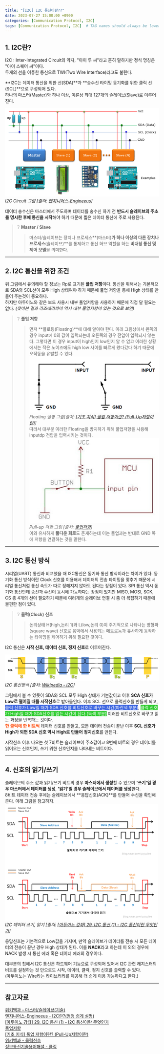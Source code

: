 ```yaml
---
title: "[I2C] I2C 통신이란??"
date: 2023-07-27 15:00:00 +0900
categories: [Communication Protocol, I2C]
tags: [Communication Protocol, I2C]  # TAG names should always be lowercase
---
```


## 1. I2C란?
I2C
  : Inter-Integrated Circuit의 약자, "아이 투 씨"라고 흔히 말하지만 정식 명칭은 "아이 스퀘어 씨"이다.  
  두개의 선을 이욯한 통신으로 TWI(Two Wire Interface)라고도 불린다.

**I2C는 데이터 통신을 위한 선(SDA)**과 **송수신 타이밍 동기화를 위한 클럭 선(SCL)**으로 구성되어 있다.  
하나의 마스터(Master)와 하나 이상, 이론상 최대 127개의 슬레이브(Slave)로 이루어진다.  

![i2c circuit](/assets/img/post_img/i2c_circuit.png)
_I2C Circuit 그림 [출처: [엔지니어스-Engineeus](https://mickael-k.tistory.com/184)]_

데이터 송수신은 마스터에서 주도하며 데이터를 송수신 하기 전 **반드시 슬레이브의 주소를 명시한 후에 통신을 시작**해야 하기 때문에 찗은 데이터 통신에 주로 사용된다.
> ❔ **Master / Slave**
>> 마스터/슬레이브는 장치나 프로세스**(마스터)**가 하나 이상의 다른 장치나 프로세스**(슬레이브)**를 통제하고 통신 허브 역할을 하는 **비대칭 통신 및 제어 모델**을 의미한다.

---
## 2. I2C 통신을 위한 조건  
위 그림에서 유의해야 할 정보는 Rp로 표기된 **풀업 저항**이다. 통신을 위해서는 기본적으로 SDA와 SCL선이 모두 High 상태여야 하기 때문에 풀업 저항을 통해 High 상태를 만들어 주는것이 중요하다.  
하지만 아두이노와 같은 보드 사용시 내부 풀업저항을 사용하기 때문에 직접 달 필요는 없다. *(찾아본 결과 라즈베리파이 역시 내부 풀업저항이 있는 것으로 보임)*

> ❔ **풀업 저항**
>> 먼저 **플로팅(Floating)**에 대해 알아야 한다. 아래 그림상에서 왼쪽의 경우 input에 0의 값이 입력되는데 오른쪽의 경우 전압이 입력되지 않는다.
그렇다면 이 경우 input이 high인지 low인지 알 수 없고 이러한 상황에서는 작은 노이즈에도 high low 사이를 빠르게 왔다갔다 하기 때문에 오작동을 유발할 수 있다.
![pull-up_resistance](/assets/img/post_img/floating.png)
_Floating 설명 그림[출처: [[기초 지식] 풀업 저항이란? (Pull-Up저항이란)](https://blog.naver.com/jamduino/220820935325)]_  
따라서 대부분 이러한 Floating을 방지하기 위해 풀업저항을 사용해 inputdp 전압을 입력시키는 것이다.  
![pull-up_resistance](/assets/img/post_img/pull-up_resistance.png)
_Pull-up 저항 그림 [출처: [풀업저항](https://m.blog.naver.com/PostView.naver?isHttpsRedirect=true&blogId=emperonics&logNo=221697492619)]_  
이와 유사하게 **풀다운 회로**도 존재하는데 이는 풀업과는 반대로 GND 쪽에 저항을 연결하는 것을 말한다.

---
## 3. I2C 통신 방식  
시리얼(UART) 통신과 비교했을 때 I2C통신은 동기화 통신 방식이라는 차이가 있다. 동기화 통신 방식이란 Clock 신호를 이용해서 데이터의 전송 타이밍을 맞추기 때문에 
시리얼 통신처럼 통신 속도가 따로 정해지지 않아도 된다는 장점이 있다. SPI 통신 역시 동기화 통신안데 송신과 수신이 동시에 가능하다는
장점이 있지만 MISO, MOSI, SCK, CS 총 4개의 선이 필요하기 때문에 여러개의 슬레이브 연결 시 좀 더 복잡하기 때문에 불편한 점이 있다.

> ❔ **클럭(Clock) 신호**
>> 논리상태 H(high,논리 1)와 L(low,논리 0)이 주기적으로 나타나는 방형파(square wave) 신호로 음악에서 사용되는 메트로놈과 유사하게 동작하는 타이밍을 제어하기 위해 필요한 것이다. 

I2C 통신은 **시작 신호, 데이터 신호, 정지 신호**로 이루어진다.

![I2C Timing Diagram](/assets/img/post_img/i2c_timing_diagram.png)
_I2C 통신방식 [출처: [Wikipedia - I2C](https://en.wikipedia.org/wiki/I%C2%B2C)]_  

그림에서 볼 수 있듯이 SDA와 SCL 모두 High 상태가 기본값이고 이후 **SCA 신호가 Low로 떨어질 때를 시작신호**로 받아들인다.
이후 SCL 선으로 클럭신호를 만들게 되고, 
<span style="color:white; background-color:RoyalBlue">클럭 신호가 Low일 때가 SDA 신호를 비트신호로 바꾸는 시간(파란색 부분)</span>, 
<span style="color:white; background-color:LimeGreen">클럭 신호가 High일 때가 SDA신호를 읽는 시간이 된다.(녹색 부분)</span> 
이러한 비트신호로 바꾸고 읽는 과정을 반복하는 것이다.  
<span style="color:OrangeRed">**한 클럭에 한 비트씩**</span>  데이터 신호를 만들고, 
모든 데이터 전송이 끝난 이후 **SCL 신호가 High가 되면 SDA 신호 역시 High로 만들어 정지신호**를 만든다.

시작신호 이후 나오는 첫 7비트는 슬레이브이 주소값이고 8번째 비트의 경우 데이터를 읽어오는 신호인지, 쓰기 위한 신호인지를 나타내는 비트이다.

---
## 4. 신호의 읽기/쓰기
슬레이브의 주소 값과 읽기/쓰기 비트의 경우 **마스터에서 생성**할 수 있으며 **'쓰기'일 경우 마스터에서 데이터를 생성**, **'읽기'일 경우 슬레이브에서 데이터를 생성**한다.  
8비트 데이터 전송 후에는 슬레이브에서 **응답신호(ACK)**를 만들어 수신을 확인해준다. 아래 그림을 참고하자.  
![I2C Data write/read](/assets/img/post_img/i2c_data_rw.png)
_I2C 데이터 쓰기, 읽기 [출처: [[아두이노 강좌] 29. I2C 통신 (1) - I2C 통신이란 무엇인가](https://blog.naver.com/yuyyulee/220323559541)]_  

응답신호는 기본적으로 Low값을 가지며, 만약 슬레이브가 데이터를 전송 시 모든 데이터의 전송이 끝난 경우 High 상태가 된다. 이를 **NACK**라고 하는데
이 외의 경우에 NACK 발생 시 통신 에러 혹은 데이터 에러의 경우이다.

대부분의 칩에서 I2C 통신은 하드웨어 기능으로 구성되어 있어서 I2C 관련 레지스터의 비트를 설정하는 것 만으로도 시작, 데이터, 클럭, 정지 신호를 출력할 수 있다.  
(아두이노는 Wire라는 라이브러리를 제공해 더 쉽게 이용 가능하다고 한다.)

---
## 참고자료
[위키백과 - 마스터/슬레이브(기술)](https://ko.wikipedia.org/wiki/%EB%A7%88%EC%8A%A4%ED%84%B0/%EC%8A%AC%EB%A0%88%EC%9D%B4%EB%B8%8C_(%EA%B8%B0%EC%88%A0))  
[엔지니어스-Engineeus - I2C란?(엄청 쉽게 설명)](https://mickael-k.tistory.com/184)  
[[아두이노 강좌] 29. I2C 통신 (1) - I2C 통신이란 무엇인가](https://blog.naver.com/yuyyulee/220323559541)  
[풀업저항](https://m.blog.naver.com/PostView.naver?isHttpsRedirect=true&blogId=emperonics&logNo=221697492619)  
[[기초 지식] 풀업 저항이란? (Pull-Up저항이란)](https://blog.naver.com/jamduino/220820935325)  
[위키백과 - 클럭신호](https://ko.wikipedia.org/wiki/%ED%81%B4%EB%9F%AD_%EC%8B%A0%ED%98%B8)  
[정보통신기술용어해설 - 클럭](http://www.ktword.co.kr/test/view/view.php?m_temp1=1509)